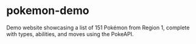 # pokemon-demo
Demo website showcasing a list of 151 Pokémon from Region 1, complete with types, abilities, and moves using the PokeAPI.
